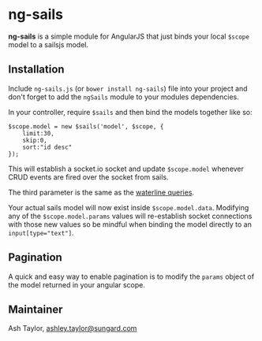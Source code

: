 ng-sails
========
**ng-sails** is a simple module for AngularJS that just binds your local `$scope` model to a sailsjs model.

Installation
------------

Include `ng-sails.js` (or `bower install ng-sails`) file into your project and don't forget to add the `ngSails` module to your modules dependencies.

In your controller, require `$sails` and then bind the models together like so:

    $scope.model = new $sails('model', $scope, {
        limit:30,
        skip:0,
        sort:"id desc"
    });

This will establish a socket.io socket and update `$scope.model` whenever CRUD events are fired over the socket from sails.

The third parameter is the same as the [waterline queries](https://github.com/balderdashy/waterline-docs/blob/master/query.md).

Your actual sails model will now exist inside `$scope.model.data`. Modifying any of the `$scope.model.params` values will re-establish socket connections with those new values so be mindful when binding the model directly to an `input[type="text"]`.

Pagination
----------
A quick and easy way to enable pagination is to modify the `params` object of the model returned in your angular scope.

Maintainer
----------
Ash Taylor, [ashley.taylor@sungard.com](mailto:ashley.taylor@sungard.com)
